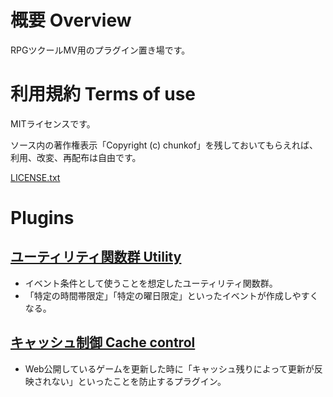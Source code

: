 # 概要 Overview
RPGツクールMV用のプラグイン置き場です。

# 利用規約 Terms of use
MITライセンスです。

ソース内の著作権表示「Copyright (c) chunkof」を残しておいてもらえれば、利用、改変、再配布は自由です。

[LICENSE.txt](LICENSE.txt)

# Plugins

## [ユーティリティ関数群 Utility](utility)
 - イベント条件として使うことを想定したユーティリティ関数群。
 - 「特定の時間帯限定」「特定の曜日限定」といったイベントが作成しやすくなる。

## [キャッシュ制御 Cache control](cachecontrol)
 - Web公開しているゲームを更新した時に「キャッシュ残りによって更新が反映されない」といったことを防止するプラグイン。
